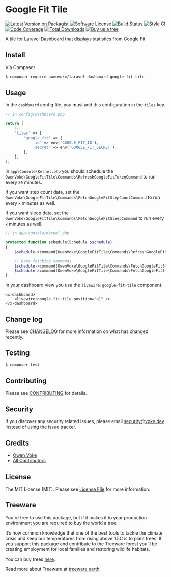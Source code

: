 # Google Fit Tile

[![Latest Version on Packagist][ico-version]][link-packagist]
[![Software License][ico-license]](LICENSE.md)
[![Build Status][ico-github-actions]][link-github-actions]
[![Style CI][ico-styleci]][link-styleci]
[![Code Coverage][ico-code-coverage]][link-code-coverage]
[![Total Downloads][ico-downloads]][link-downloads]
[![Buy us a tree][ico-treeware-gifting]][link-treeware-gifting]

A tile for Laravel Dashboard that displays statistics from Google Fit

## Install

Via Composer

```bash
$ composer require owenvoke/laravel-dashboard-google-fit-tile
```

## Usage

In the `dashboard` config file, you must add this configuration in the `tiles` key.

```php
// in config/dashboard.php

return [
    // ...
    'tiles' => [
        'google_fit' => [
            'id' => env('GOOGLE_FIT_ID'),
            'secret' => env('GOOGLE_FIT_SECRET'),
        ],
    ],
];
```

In `app\Console\Kernel.php` you should schedule the `OwenVoke\GoogleFitTile\Commands\RefreshGoogleFitTokenCommand` to run every `30` minutes.

If you want step count data, set the `OwenVoke\GoogleFitTile\Commands\FetchGoogleFitStepCountCommand` to run every `x` minutes as well.

If you want sleep data, set the `OwenVoke\GoogleFitTile\Commands\FetchGoogleFitSleepCommand` to run every `x` minutes as well.

```php
// in app/console/Kernel.php

protected function schedule(Schedule $schedule)
{
    $schedule->command(OwenVoke\GoogleFitTile\Commands\RefreshGoogleFitTokenCommand::class)->everyThirtyMinutes();

    // Data fetching commands
    $schedule->command(OwenVoke\GoogleFitTile\Commands\FetchGoogleFitStepCountCommand::class)->everyTenMinutes();
    $schedule->command(OwenVoke\GoogleFitTile\Commands\FetchGoogleFitSleepCommand::class)->everyTenMinutes();
}
```

In your dashboard view you use the `livewire:google-fit-tile` component.

```blade
<x-dashboard>
    <livewire:google-fit-tile position="a1" />
</x-dashboard>
```

## Change log

Please see [CHANGELOG](CHANGELOG.md) for more information on what has changed recently.

## Testing

```bash
$ composer test
```

## Contributing

Please see [CONTRIBUTING](.github/CONTRIBUTING.md) for details.

## Security

If you discover any security related issues, please email security@voke.dev instead of using the issue tracker.

## Credits

- [Owen Voke][link-author]
- [All Contributors][link-contributors]

## License

The MIT License (MIT). Please see [License File](LICENSE.md) for more information.

## Treeware

You're free to use this package, but if it makes it to your production environment you are required to buy the world a tree.

It’s now common knowledge that one of the best tools to tackle the climate crisis and keep our temperatures from rising above 1.5C is to plant trees. If you support this package and contribute to the Treeware forest you’ll be creating employment for local families and restoring wildlife habitats.

You can buy trees [here][link-treeware-gifting].

Read more about Treeware at [treeware.earth][link-treeware].

[ico-version]: https://img.shields.io/packagist/v/owenvoke/laravel-dashboard-google-fit-tile.svg?style=flat-square
[ico-license]: https://img.shields.io/badge/license-MIT-brightgreen.svg?style=flat-square
[ico-github-actions]: https://img.shields.io/github/workflow/status/owenvoke/laravel-dashboard-google-fit-tile/Continuous%20Integration.svg?style=flat-square
[ico-styleci]: https://styleci.io/repos/260413461/shield
[ico-code-coverage]: https://img.shields.io/codecov/c/github/owenvoke/laravel-dashboard-google-fit-tile.svg?style=flat-square
[ico-downloads]: https://img.shields.io/packagist/dt/owenvoke/laravel-dashboard-google-fit-tile.svg?style=flat-square
[ico-treeware-gifting]: https://img.shields.io/badge/Treeware-%F0%9F%8C%B3-lightgreen?style=flat-square

[link-packagist]: https://packagist.org/packages/owenvoke/laravel-dashboard-google-fit-tile
[link-github-actions]: https://github.com/owenvoke/laravel-dashboard-google-fit-tile/actions
[link-styleci]: https://styleci.io/repos/260413461
[link-code-coverage]: https://codecov.io/gh/owenvoke/laravel-dashboard-google-fit-tile
[link-downloads]: https://packagist.org/packages/owenvoke/laravel-dashboard-google-fit-tile
[link-treeware]: https://treeware.earth
[link-treeware-gifting]: https://offset.earth/owenvoke?gift-trees
[link-author]: https://github.com/owenvoke
[link-contributors]: ../../contributors
